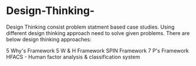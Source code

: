 # Design-Thinking-
Design Thinking consist problem statment based case studies. Using different design thinking approach need to solve given problems. There are below design thinking approaches:

5 Why's Framework 5 W & H Framework SPIN Framework 7 P's Framework HFACS - Human factor analysis & classification system

